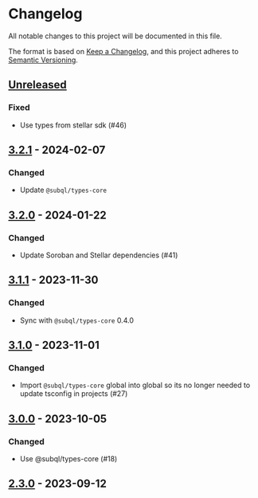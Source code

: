 # Changelog
All notable changes to this project will be documented in this file.

The format is based on [Keep a Changelog](https://keepachangelog.com/en/1.0.0/),
and this project adheres to [Semantic Versioning](https://semver.org/spec/v2.0.0.html).

## [Unreleased]

### Fixed
- Use types from stellar sdk (#46)

## [3.2.1] - 2024-02-07
### Changed
- Update `@subql/types-core`

## [3.2.0] - 2024-01-22
### Changed
- Update Soroban and Stellar dependencies (#41)

## [3.1.1] - 2023-11-30
### Changed
- Sync with `@subql/types-core` 0.4.0

## [3.1.0] - 2023-11-01
### Changed
- Import `@subql/types-core` global into global so its no longer needed to update tsconfig in projects (#27)

## [3.0.0] - 2023-10-05
### Changed
- Use @subql/types-core (#18)

## [2.3.0] - 2023-09-12
[Unreleased]: https://github.com/subquery/subql-stellar/compare/types-stellar/3.2.1...HEAD
[3.2.1]: https://github.com/subquery/subql-stellar/compare/types-stellar/3.2.0...types-stellar/3.2.1
[3.2.0]: https://github.com/subquery/subql-stellar/compare/types-stellar/3.1.1...types-stellar/3.2.0
[3.1.1]: https://github.com/subquery/subql-stellar/compare/types-stellar/3.1.0...types-stellar/3.1.1
[3.1.0]: https://github.com/subquery/subql-stellar/compare/types-stellar/3.0.0...types-stellar/3.1.0
[3.0.0]: https://github.com/subquery/subql-stellar/compare/types-stellar/2.3.0...types-stellar/3.0.0
[2.3.0]: https://github.com/subquery/subql-stellar/tag/v2.3.0
